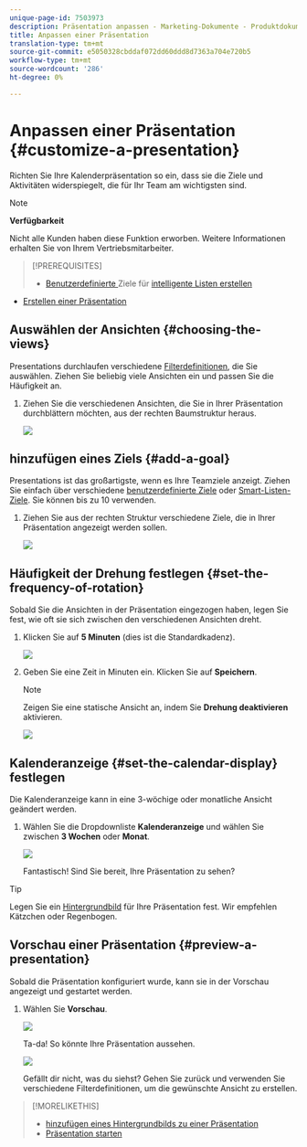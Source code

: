 ```yaml
---
unique-page-id: 7503973
description: Präsentation anpassen - Marketing-Dokumente - Produktdokumentation
title: Anpassen einer Präsentation
translation-type: tm+mt
source-git-commit: e5050328cbddaf072dd60ddd8d7363a704e720b5
workflow-type: tm+mt
source-wordcount: '286'
ht-degree: 0%

---
```



# Anpassen einer Präsentation {#customize-a-presentation}

Richten Sie Ihre Kalenderpräsentation so ein, dass sie die Ziele und Aktivitäten widerspiegelt, die für Ihr Team am wichtigsten sind.

>[!NOTE]
>
>**Verfügbarkeit**
>
>Nicht alle Kunden haben diese Funktion erworben. Weitere Informationen erhalten Sie von Ihrem Vertriebsmitarbeiter.

>[!PREREQUISITES]
>
>* [Benutzerdefinierte ](/help/marketo/product-docs/core-marketo-concepts/marketing-calendar/calendar-hd/create-a-custom-goal.md) Ziele für  [intelligente Listen erstellen](/help/marketo/product-docs/core-marketo-concepts/marketing-calendar/calendar-hd/create-a-smart-list-goal.md)
   >
   >
* [Erstellen einer Präsentation](/help/marketo/product-docs/core-marketo-concepts/marketing-calendar/calendar-hd/create-a-presentation.md)


## Auswählen der Ansichten {#choosing-the-views}

Presentations durchlaufen verschiedene [Filterdefinitionen](/help/marketo/product-docs/core-marketo-concepts/marketing-calendar/working-with-the-calendar/filtering-the-marketing-calendar.md), die Sie auswählen. Ziehen Sie beliebig viele Ansichten ein und passen Sie die Häufigkeit an.

1. Ziehen Sie die verschiedenen Ansichten, die Sie in Ihrer Präsentation durchblättern möchten, aus der rechten Baumstruktur heraus.

   ![](assets/image2015-3-18-13-3a6-3a10.png)

## hinzufügen eines Ziels {#add-a-goal}

Presentations ist das großartigste, wenn es Ihre Teamziele anzeigt. Ziehen Sie einfach über verschiedene [benutzerdefinierte Ziele](/help/marketo/product-docs/core-marketo-concepts/marketing-calendar/calendar-hd/create-a-custom-goal.md) oder [Smart-Listen-Ziele](/help/marketo/product-docs/core-marketo-concepts/marketing-calendar/calendar-hd/create-a-smart-list-goal.md). Sie können bis zu 10 verwenden.

1. Ziehen Sie aus der rechten Struktur verschiedene Ziele, die in Ihrer Präsentation angezeigt werden sollen.

   ![](assets/image2015-3-24-14-3a23-3a26.png)

## Häufigkeit der Drehung festlegen {#set-the-frequency-of-rotation}

Sobald Sie die Ansichten in der Präsentation eingezogen haben, legen Sie fest, wie oft sie sich zwischen den verschiedenen Ansichten dreht.

1. Klicken Sie auf **5 Minuten** (dies ist die Standardkadenz).

   ![](assets/image2015-3-18-13-3a17-3a29.png)

1. Geben Sie eine Zeit in Minuten ein. Klicken Sie auf **Speichern**.

   >[!NOTE]
   >
   >Zeigen Sie eine statische Ansicht an, indem Sie **Drehung deaktivieren** aktivieren.

   ![](assets/image2015-3-18-13-3a22-3a18.png)

## Kalenderanzeige {#set-the-calendar-display} festlegen

Die Kalenderanzeige kann in eine 3-wöchige oder monatliche Ansicht geändert werden.

1. Wählen Sie die Dropdownliste **Kalenderanzeige** und wählen Sie zwischen **3 Wochen** oder **Monat**.

   ![](assets/image2015-3-18-13-3a27-3a37.png)

   Fantastisch! Sind Sie bereit, Ihre Präsentation zu sehen?

>[!TIP]
>
>Legen Sie ein [Hintergrundbild](/help/marketo/product-docs/core-marketo-concepts/marketing-calendar/calendar-hd/add-a-background-image-to-a-presentation.md) für Ihre Präsentation fest. Wir empfehlen Kätzchen oder Regenbogen.

## Vorschau einer Präsentation {#preview-a-presentation}

Sobald die Präsentation konfiguriert wurde, kann sie in der Vorschau angezeigt und gestartet werden.

1. Wählen Sie **Vorschau**.

   ![](assets/image2015-3-18-13-3a37-3a55.png)

   Ta-da! So könnte Ihre Präsentation aussehen.

   ![](assets/image2015-3-24-14-3a29-3a29.png)

   Gefällt dir nicht, was du siehst? Gehen Sie zurück und verwenden Sie verschiedene Filterdefinitionen, um die gewünschte Ansicht zu erstellen.

>[!MORELIKETHIS]
>
>* [hinzufügen eines Hintergrundbilds zu einer Präsentation](/help/marketo/product-docs/core-marketo-concepts/marketing-calendar/calendar-hd/add-a-background-image-to-a-presentation.md)
>* [Präsentation starten](/help/marketo/product-docs/core-marketo-concepts/marketing-calendar/calendar-hd/launch-a-presentation.md)

